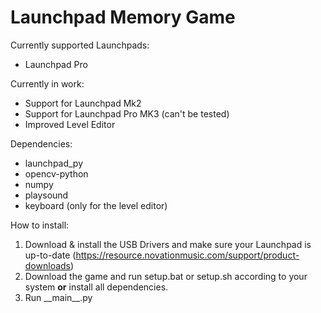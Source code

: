 # Launchpad Memory Game

Currently supported Launchpads:
- Launchpad Pro

Currently in work:
- Support for Launchpad Mk2
- Support for Launchpad Pro MK3 (can't be tested)
- Improved Level Editor

Dependencies:
- launchpad_py
- opencv-python
- numpy
- playsound 
- keyboard (only for the level editor)

How to install:
1. Download & install the USB Drivers and make sure your Launchpad is up-to-date (https://resource.novationmusic.com/support/product-downloads)
2. Download the game and run setup.bat or setup.sh according to your system __or__ install all dependencies.
3. Run \_\_main\_\_.py 
